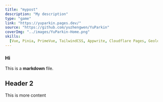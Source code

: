 ```yaml
---
title: "mypost"
description: "My description"
type: "game"
link: "https://yuparkin.pages.dev/"
source: "https://github.com/yuzhengwen/YuParkin"
coverImg: "../images/YuParkin-Home.png"
skills:
  [Vue, Pinia, PrimeVue, TailwindCSS, Appwrite, Cloudflare Pages, Geolocation]
---
```


### Hi

This is a **markdown** file.

## Header 2

This is more content
